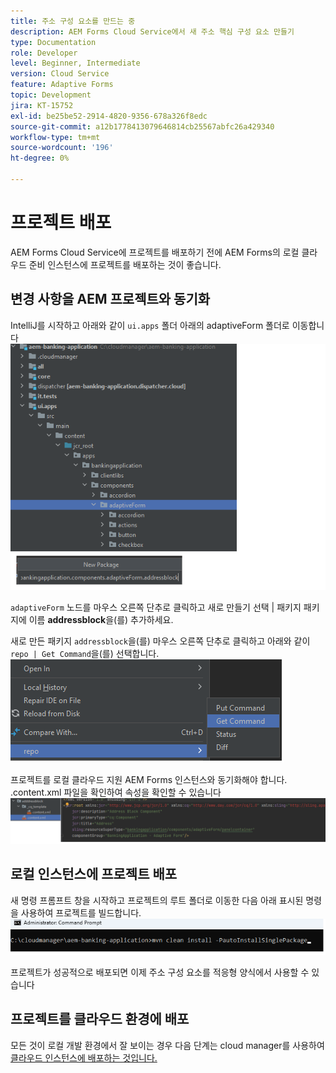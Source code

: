 ```yaml
---
title: 주소 구성 요소를 만드는 중
description: AEM Forms Cloud Service에서 새 주소 핵심 구성 요소 만들기
type: Documentation
role: Developer
level: Beginner, Intermediate
version: Cloud Service
feature: Adaptive Forms
topic: Development
jira: KT-15752
exl-id: be25be52-2914-4820-9356-678a326f8edc
source-git-commit: a12b1778413079646814cb25567abfc26a429340
workflow-type: tm+mt
source-wordcount: '196'
ht-degree: 0%

---
```


# 프로젝트 배포

AEM Forms Cloud Service에 프로젝트를 배포하기 전에 AEM Forms의 로컬 클라우드 준비 인스턴스에 프로젝트를 배포하는 것이 좋습니다.

## 변경 사항을 AEM 프로젝트와 동기화

IntelliJ를 시작하고 아래와 같이 ``ui.apps`` 폴더 아래의 adaptiveForm 폴더로 이동합니다
![intellij](assets/intellij.png)

``adaptiveForm`` 노드를 마우스 오른쪽 단추로 클릭하고 새로 만들기 선택 | 패키지
패키지에 이름 **addressblock**&#x200B;을(를) 추가하세요.

새로 만든 패키지 ``addressblock``을(를) 마우스 오른쪽 단추로 클릭하고 아래와 같이 ``repo | Get Command``을(를) 선택합니다.
![repo-sync](assets/sync-repo.png)

프로젝트를 로컬 클라우드 지원 AEM Forms 인스턴스와 동기화해야 합니다. .content.xml 파일을 확인하여 속성을 확인할 수 있습니다
![동기화 후](assets/after-sync.png)

## 로컬 인스턴스에 프로젝트 배포

새 명령 프롬프트 창을 시작하고 프로젝트의 루트 폴더로 이동한 다음 아래 표시된 명령을 사용하여 프로젝트를 빌드합니다.
![배포](assets/build-project.png)

프로젝트가 성공적으로 배포되면
이제 주소 구성 요소를 적응형 양식에서 사용할 수 있습니다

## 프로젝트를 클라우드 환경에 배포

모든 것이 로컬 개발 환경에서 잘 보이는 경우 다음 단계는 cloud manager를 사용하여 [클라우드 인스턴스에 배포하는 것입니다.](https://experienceleague.adobe.com/en/docs/experience-manager-learn/cloud-service/forms/developing-for-cloud-service/push-project-to-cloud-manager-git)
